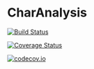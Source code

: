 # CharAnalysis

[![Build Status](https://travis-ci.org/rsonthal/CharAnalysis.jl.svg?branch=master)](https://travis-ci.org/rsonthal/CharAnalysis.jl)

[![Coverage Status](https://coveralls.io/repos/rsonthal/CharAnalysis.jl/badge.svg?branch=master&service=github)](https://coveralls.io/github/rsonthal/CharAnalysis.jl?branch=master)

[![codecov.io](http://codecov.io/github/rsonthal/CharAnalysis.jl/coverage.svg?branch=master)](http://codecov.io/github/rsonthal/CharAnalysis.jl?branch=master)
